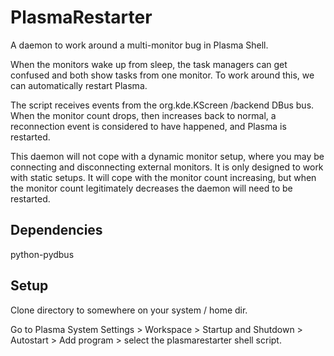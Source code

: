 # PlasmaRestarter

A daemon to work around a multi-monitor bug in Plasma Shell.

When the monitors wake up from sleep, the task managers can get confused and both show tasks from one monitor. To work around this, we can automatically restart Plasma.

The script receives events from the org.kde.KScreen /backend DBus bus. When the monitor count drops, then increases back to normal, a reconnection event is considered to have happened, and Plasma is restarted.

This daemon will not cope with a dynamic monitor setup, where you may be connecting and disconnecting external monitors. It is only designed to work with static setups. It will cope with the monitor count increasing, but when the monitor count legitimately decreases the daemon will need to be restarted.

## Dependencies
python-pydbus

## Setup
Clone directory to somewhere on your system / home dir.

Go to Plasma System Settings > Workspace > Startup and Shutdown > Autostart > Add program > select the plasmarestarter shell script.
